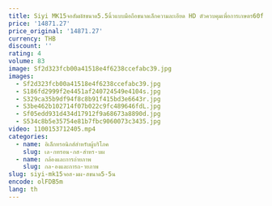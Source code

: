```yaml
---
title: Siyi MK15จอสัมผัสขนาด5.5นิ้วแบบมือถือขนาดเล็กความละเอียด HD ตัวควบคุมเพื่อการเกษตร60fps 1080P FPV 180MS ความหน่วงหน่วง3.5 CE FCC
price: '14871.27'
price_original: '14871.27'
currency: THB
discount: ''
rating: 4
volume: 83
image: Sf2d323fcb00a41518e4f6238ccefabc39.jpg
images:
  - Sf2d323fcb00a41518e4f6238ccefabc39.jpg
  - S186fd2999f2e4451af240724549e4104s.jpg
  - S329ca35b9df94f8c8b91f415bd3e6643r.jpg
  - S3be462b102714f07b022c9fc489646fdL.jpg
  - Sf05edd931d434d17912f9a68673a8890d.jpg
  - S534c8b5e35754e81b7fbc9060073c3435.jpg
video: 1100153712405.mp4
categories:
  - name: อิเล็กทรอนิกส์สำหรับผู้บริโภค
    slug: เล-กทรอน-กส-สำหร-บผ
  - name: กล้องและการถ่ายภาพ
    slug: กล-องและการถ-ายภาพ
slug: siyi-mk15จอส-มผ-สขนาด5-5น
encode: olFDB5m
lang: th
---
```

  